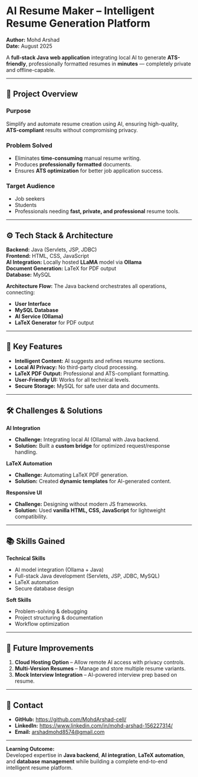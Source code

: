 # AI Resume Maker – Intelligent Resume Generation Platform

**Author:** Mohd Arshad  
**Date:** August 2025  

A **full-stack Java web application** integrating local AI to generate **ATS-friendly**, professionally formatted resumes in **minutes** — completely private and offline-capable.

---

## 📌 Project Overview

### Purpose
Simplify and automate resume creation using AI, ensuring high-quality, **ATS-compliant** results without compromising privacy.

### Problem Solved
- Eliminates **time-consuming** manual resume writing.
- Produces **professionally formatted** documents.
- Ensures **ATS optimization** for better job application success.

### Target Audience
- Job seekers
- Students
- Professionals needing **fast, private, and professional** resume tools.

---

## ⚙ Tech Stack & Architecture

**Backend:** Java (Servlets, JSP, JDBC)  
**Frontend:** HTML, CSS, JavaScript  
**AI Integration:** Locally hosted **LLaMA** model via **Ollama**  
**Document Generation:** LaTeX for PDF output  
**Database:** MySQL  

**Architecture Flow:**
The Java backend orchestrates all operations, connecting:
- **User Interface**  
- **MySQL Database**  
- **AI Service (Ollama)**  
- **LaTeX Generator** for PDF output

---

## 🚀 Key Features

- **Intelligent Content:** AI suggests and refines resume sections.
- **Local AI Privacy:** No third-party cloud processing.
- **LaTeX PDF Output:** Professional and ATS-compliant formatting.
- **User-Friendly UI:** Works for all technical levels.
- **Secure Storage:** MySQL for safe user data and documents.

---

## 🛠 Challenges & Solutions

**AI Integration**  
- **Challenge:** Integrating local AI (Ollama) with Java backend.  
- **Solution:** Built a **custom bridge** for optimized request/response handling.

**LaTeX Automation**  
- **Challenge:** Automating LaTeX PDF generation.  
- **Solution:** Created **dynamic templates** for AI-generated content.

**Responsive UI**  
- **Challenge:** Designing without modern JS frameworks.  
- **Solution:** Used **vanilla HTML, CSS, JavaScript** for lightweight compatibility.

---

## 📚 Skills Gained

**Technical Skills**
- AI model integration (Ollama + Java)
- Full-stack Java development (Servlets, JSP, JDBC, MySQL)
- LaTeX automation
- Secure database design

**Soft Skills**
- Problem-solving & debugging
- Project structuring & documentation
- Workflow optimization

---

## 🔮 Future Improvements
1. **Cloud Hosting Option** – Allow remote AI access with privacy controls.  
2. **Multi-Version Resumes** – Manage and store multiple resume variants.  
3. **Mock Interview Integration** – AI-powered interview prep based on resume.

---

## 📩 Contact
- **GitHub:** https://github.com/MohdArshad-cell/
- **LinkedIn:** https://www.linkedin.com/in/mohd-arshad-156227314/
- **Email:** arshadmohd8574@gmail.com  

---

**Learning Outcome:**  
Developed expertise in **Java backend**, **AI integration**, **LaTeX automation**, and **database management** while building a complete end-to-end intelligent resume platform.
